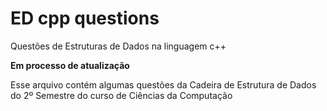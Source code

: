 # ED cpp questions
 Questões de Estruturas de Dados na linguagem c++ 

**Em processo de atualização**

 Esse arquivo contém algumas questões da Cadeira de Estrutura de Dados do
 2º Semestre do curso de Ciências da Computação
 